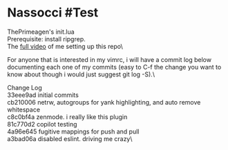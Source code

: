 # Nassocci #Test

ThePrimeagen's init.lua\
Prerequisite: install ripgrep.\
The [full video](https://www.youtube.com/watch?v=w7i4amO_zaE) of me setting up this repo\


For anyone that is interested in my vimrc, i will have a commit log below documenting each one of my commits (easy to C-f the change you want to know about though i would just suggest git log -S).\

Change Log\
33eee9ad initial commits\
cb210006 netrw, autogroups for yank highlighting, and auto remove whitespace\
c8c0bf4a zenmode. i really like this plugin\
81c770d2 copilot testing\
4a96e645 fugitive mappings for push and pull\
a3bad06a disabled eslint. driving me crazy\
